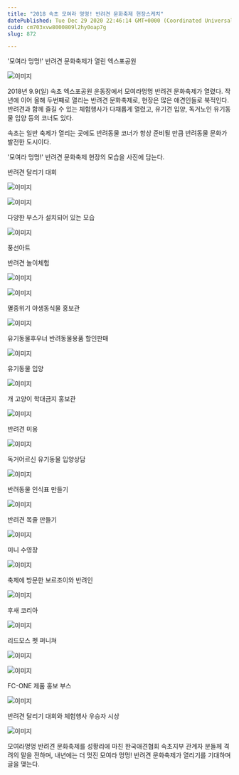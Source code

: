 ```yaml
---
title: "2018 속초 모여라 멍멍! 반려견 문화축제 현장스케치"
datePublished: Tue Dec 29 2020 22:46:14 GMT+0000 (Coordinated Universal Time)
cuid: cm703xvw8000809l2hy0oap7g
slug: 872

---
```



'모여라 멍멍!' 반려견 문화축제가 열린 엑스포공원

![이미지](https://cdn.hashnode.com/res/hashnode/image/upload/v1739255664417/aa97a32e-0a80-410b-9275-87f8e7680a38.jpeg)

2018년 9.9(일) 속초 엑스포공원 운동장에서 모여라멍멍 반려견 문화축제가 열렸다. 작년에 이어 올해 두번째로 열리는 반려견 문화축제로, 현장은 많은 애견인들로 북적인다. 반려견과 함께 즐길 수 있는 체험행사가 다채롭게 열렸고, 유기견 입양, 독거노인 유기동물 입양 등의 코너도 있다.

속초는 일반 축제가 열리는 곳에도 반려동물 코너가 항상 준비될 만큼 반려동물 문화가 발전한 도시이다.

'모여라 멍멍!' 반려견 문화축제 현장의 모습을 사진에 담는다.

반려견 달리기 대회

![이미지](https://cdn.hashnode.com/res/hashnode/image/upload/v1739255666550/b8e7764c-9082-475a-acd1-3ebae38ab12c.jpeg)

![이미지](https://cdn.hashnode.com/res/hashnode/image/upload/v1739255668373/31a64a5a-5228-4266-9713-16c735fdd9ae.jpeg)

다양한 부스가 설치되어 있는 모습

![이미지](https://cdn.hashnode.com/res/hashnode/image/upload/v1739255670136/b29430bc-54fe-4a60-8ec9-101a17c141f4.jpeg)

풍선아트

반려견 놀이체험

![이미지](https://cdn.hashnode.com/res/hashnode/image/upload/v1739255672132/2302a217-465b-4a32-9511-7a5f98ba2123.jpeg)

![이미지](https://cdn.hashnode.com/res/hashnode/image/upload/v1739255674190/bde15ec3-aad0-4e2d-9cf3-0128fb7bdc8e.jpeg)

멸종위기 야생동식물 홍보관

![이미지](https://cdn.hashnode.com/res/hashnode/image/upload/v1739255676366/85a8ed03-717d-4eca-96e6-e61f3cdc213d.jpeg)

유기동물후우너 반려동물용품 할인판매

![이미지](https://cdn.hashnode.com/res/hashnode/image/upload/v1739255678246/91bd2fa9-dab2-4fba-a64b-9731138e919f.jpeg)

유기동물 입양

![이미지](https://cdn.hashnode.com/res/hashnode/image/upload/v1739255680266/9c3c45bc-f089-46cd-b591-8ae476563297.jpeg)

개 고양이 학대금지 홍보관

![이미지](https://cdn.hashnode.com/res/hashnode/image/upload/v1739255682317/0b3f23de-82cb-4b9d-a72f-75dd3bd668f8.jpeg)

반려견 미용

![이미지](https://cdn.hashnode.com/res/hashnode/image/upload/v1739255684371/e418f179-f8d0-4995-bb4d-4809482ee81e.jpeg)

독거어르신 유기동물 입양상담

![이미지](https://cdn.hashnode.com/res/hashnode/image/upload/v1739255686496/9449be06-ea11-4531-bbda-d0b9166a50fa.jpeg)

반려동물 인식표 만들기

![이미지](https://cdn.hashnode.com/res/hashnode/image/upload/v1739255688371/99934ce8-d3f8-45c1-bf14-10b872992a0a.jpeg)

반려견 목줄 만들기

![이미지](https://cdn.hashnode.com/res/hashnode/image/upload/v1739255690254/9303da5d-f223-4804-8743-b8f473637dd7.jpeg)

미니 수영장

![이미지](https://cdn.hashnode.com/res/hashnode/image/upload/v1739255692082/77ab2b52-1828-43db-aab8-0a5a7290e182.jpeg)

축제에 방문한 보르조이와 반려인

![이미지](https://cdn.hashnode.com/res/hashnode/image/upload/v1739255694105/64d86786-ab9a-477a-acbe-b437b53e69b7.jpeg)

후새 코리아

![이미지](https://cdn.hashnode.com/res/hashnode/image/upload/v1739255696589/24fb6311-d78c-4012-ba3b-35522b75b488.png)

리드모스 펫 퍼니쳐

![이미지](https://cdn.hashnode.com/res/hashnode/image/upload/v1739255698769/393d98a4-0918-4fd4-a5b4-842563d62229.png)

![이미지](https://cdn.hashnode.com/res/hashnode/image/upload/v1739255700738/069af9e7-3fc5-49b2-b71d-5d7ab8f14c64.jpeg)

FC-ONE 제품 홍보 부스

![이미지](https://cdn.hashnode.com/res/hashnode/image/upload/v1739255702384/a73fefea-1426-416a-b06e-f08cce6b6d14.jpeg)

반려견 달리기 대회와 체험행사 우승자 시상

![이미지](https://cdn.hashnode.com/res/hashnode/image/upload/v1739255704202/99bacca4-5a3d-4068-9868-5067bfcd2019.jpeg)

모여라멍멍 반려견 문화축제를 성황리에 마친 한국애견협회 속초지부 관계자 분들께 격려의 말을 전하며, 내년에는 더 멋진 모여라 멍멍! 반려견 문화축제가 열리기를 기대하며 글을 맺는다.